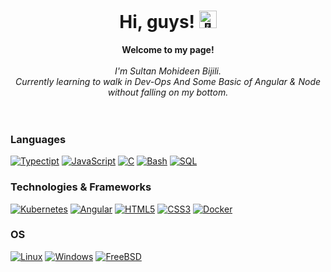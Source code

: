 <h1 align="center">Hi, guys! <img src="https://github.com/itsmohsin97/wervlad/assets/24524555/766d336d-b87d-44ba-807c-c51de2bc6b4d" width="28px" alt="👋"></h1>

<p align="center">
    <b>Welcome to my page!</b><br><br>
    <i>
        I'm Sultan Mohideen Bijili.<br>
        Currently learning to walk in Dev-Ops And Some Basic of Angular & Node without falling on my bottom.<br>
        <br>
    </i><br>
</p>

### Languages
[![Typectipt](https://img.shields.io/badge/python-black?style=for-the-badge&logo=python)](https://github.com/itsmohsin97)
[![JavaScript](https://img.shields.io/badge/javascript-black?style=for-the-badge&logo=javascript)](https://github.com/itsmohsin97)
[![C](https://img.shields.io/badge/c-black?style=for-the-badge&logo=c)](https://github.com/itsmohsin97)
[![Bash](https://img.shields.io/badge/bash-black?style=for-the-badge&logo=gnu-bash&logoColor=white)](https://github.com/itsmohsin97)
[![SQL](https://img.shields.io/badge/sql-black?style=for-the-badge&logo=mysql)](https://github.com/itsmohsin97)

### Technologies & Frameworks
[![Kubernetes](https://img.shields.io/badge/django-black?style=for-the-badge&logo=django)](https://github.com/itsmohsin97)
[![Angular](https://img.shields.io/badge/react-black?style=for-the-badge&logo=react)](https://github.com/itsmohsin97)
[![HTML5](https://img.shields.io/badge/html5-black?style=for-the-badge&logo=html5)](https://hub.docker.com/u/wervlad)
[![CSS3](https://img.shields.io/badge/css3-black?style=for-the-badge&logo=css3)](https://hub.docker.com/u/wervlad)
[![Docker](https://img.shields.io/badge/docker-black?style=for-the-badge&logo=docker)](https://hub.docker.com/u/wervlad)

### OS
[![Linux](https://img.shields.io/badge/linux-black?style=for-the-badge&logo=Linux)](https://github.com/itsmohsin97)
[![Windows](https://img.shields.io/badge/Windows-black?style=for-the-badge&logo=Windows)](https://github.com/itsmohsin97)
[![FreeBSD](https://img.shields.io/badge/FreeBSD-black?style=for-the-badge&logo=FreeBSD)](https://github.com/itsmohsin97)

<p align="center">
</p>
<!--

- 🔭 I’m currently working on ...
- 🌱 I’m currently learning ...
- 👯 I’m looking to collaborate on ...
- 🤔 I’m looking for help with ...
- 💬 Ask me about ...
- 📫 How to reach me: ...
- 😄 Pronouns: ...
- ⚡ Fun fact: ...
-->